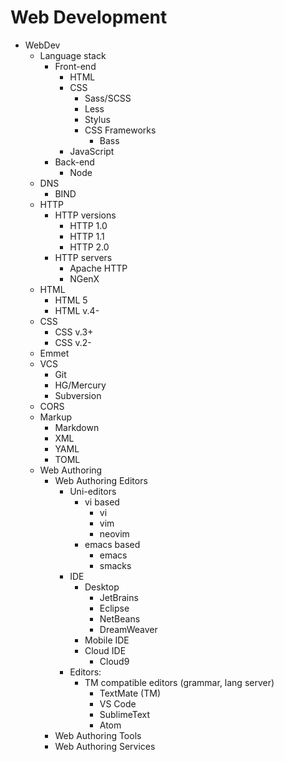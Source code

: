 # Web Development

* WebDev
  * Language stack
    * Front-end
      - HTML
      - CSS
        - Sass/SCSS
        - Less
        - Stylus
        - CSS Frameworks
          - Bass
      - JavaScript
    * Back-end
      - Node
  * DNS
    - BIND
  * HTTP
    * HTTP versions
      - HTTP 1.0
      - HTTP 1.1
      - HTTP 2.0
    * HTTP servers
      - Apache HTTP
      - NGenX
  * HTML
    - HTML 5
    - HTML v.4-
  * CSS
    - CSS v.3+
    - CSS v.2-
  * Emmet
  * VCS
    - Git
    - HG/Mercury
    - Subversion
  * CORS
  * Markup
    - Markdown
    - XML
    - YAML
    - TOML
  * Web Authoring
    * Web Authoring Editors
      * Uni-editors
        * vi based
          - vi
          - vim
          - neovim
        * emacs based
          - emacs
          - smacks
      * IDE
        - Desktop
          - JetBrains
          - Eclipse
          - NetBeans
          - DreamWeaver
        - Mobile IDE
        - Cloud IDE
          - Cloud9
      * Editors:
        * TM compatible editors (grammar, lang server)
          - TextMate (TM)
          - VS Code
          - SublimeText
          - Atom
    * Web Authoring Tools
    * Web Authoring Services

